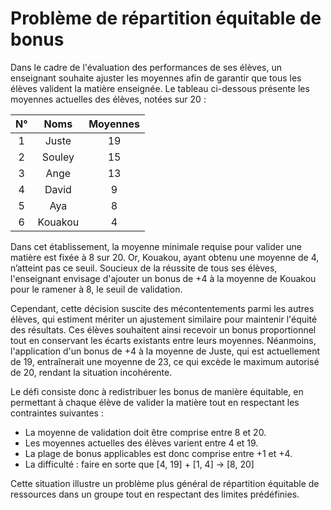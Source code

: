 # Problème de répartition équitable de bonus

Dans le cadre de l'évaluation des performances de ses élèves, un enseignant souhaite ajuster les moyennes afin de garantir que tous les élèves valident la matière enseignée. Le tableau ci-dessous présente les moyennes actuelles des élèves, notées sur 20 :

|N°|Noms|Moyennes|
|:-:|:-:|:-:|
|1|Juste|19|
|2|Souley|15|
|3|Ange|13|
|4|David|9|
|5|Aya|8|
|6|Kouakou|4|

Dans cet établissement, la moyenne minimale requise pour valider une matière est fixée à 8 sur 20. Or, Kouakou, ayant obtenu une moyenne de 4, n’atteint pas ce seuil. Soucieux de la réussite de tous ses élèves, l'enseignant envisage d'ajouter un bonus de +4 à la moyenne de Kouakou pour le ramener à 8, le seuil de validation.

Cependant, cette décision suscite des mécontentements parmi les autres élèves, qui estiment mériter un ajustement similaire pour maintenir l'équité des résultats. Ces élèves souhaitent ainsi recevoir un bonus proportionnel tout en conservant les écarts existants entre leurs moyennes. Néanmoins, l'application d'un bonus de +4 à la moyenne de Juste, qui est actuellement de 19, entraînerait une moyenne de 23, ce qui excède le maximum autorisé de 20, rendant la situation incohérente.

Le défi consiste donc à redistribuer les bonus de manière équitable, en permettant à chaque élève de valider la matière tout en respectant les contraintes suivantes :
- La moyenne de validation doit être comprise entre 8 et 20.
- Les moyennes actuelles des élèves varient entre 4 et 19.
- La plage de bonus applicables est donc comprise entre +1 et +4.
- La difficulté : faire en sorte que [4, 19] + [1, 4] -> [8, 20]

Cette situation illustre un problème plus général de répartition équitable de ressources dans un groupe tout en respectant des limites prédéfinies.

